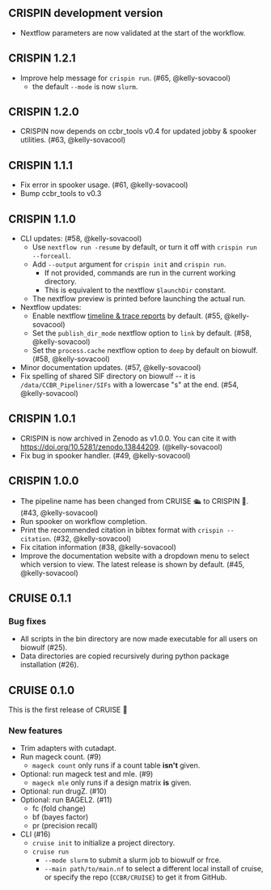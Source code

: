 ## CRISPIN development version

- Nextflow parameters are now validated at the start of the workflow.

## CRISPIN 1.2.1

- Improve help message for `crispin run`. (#65, @kelly-sovacool)
  - the default `--mode` is now `slurm`.

## CRISPIN 1.2.0

- CRISPIN now depends on ccbr_tools v0.4 for updated jobby & spooker utilities. (#63, @kelly-sovacool)

## CRISPIN 1.1.1

- Fix error in spooker usage. (#61, @kelly-sovacool)
- Bump ccbr_tools to v0.3

## CRISPIN 1.1.0

- CLI updates: (#58, @kelly-sovacool)
  - Use `nextflow run -resume` by default, or turn it off with `crispin run --forceall`.
  - Add `--output` argument for `crispin init` and `crispin run`.
    - If not provided, commands are run in the current working directory.
    - This is equivalent to the nextflow `$launchDir` constant.
  - The nextflow preview is printed before launching the actual run.
- Nextflow updates:
  - Enable nextflow [timeline & trace reports](https://www.nextflow.io/docs/latest/reports.html) by default. (#55, @kelly-sovacool)
  - Set the `publish_dir_mode` nextflow option to `link` by default. (#58, @kelly-sovacool)
  - Set the `process.cache` nextflow option to `deep` by default on biowulf. (#58, @kelly-sovacool)
- Minor documentation updates. (#57, @kelly-sovacool)
- Fix spelling of shared SIF directory on biowulf -- it is `/data/CCBR_Pipeliner/SIFs` with a lowercase "s" at the end. (#54, @kelly-sovacool)

## CRISPIN 1.0.1

- CRISPIN is now archived in Zenodo as v1.0.0. You can cite it with <https://doi.org/10.5281/zenodo.13844209>. (@kelly-sovacool)
- Fix bug in spooker handler. (#49, @kelly-sovacool)

## CRISPIN 1.0.0

- The pipeline name has been changed from CRUISE 🛳️ to CRISPIN 🍪. (#43, @kelly-sovacool)
- Run spooker on workflow completion.
- Print the recommended citation in bibtex format with `crispin --citation`. (#32, @kelly-sovacool)
- Fix citation information (#38, @kelly-sovacool)
- Improve the documentation website with a dropdown menu to select which version to view. The latest release is shown by default. (#45, @kelly-sovacool)

## CRUISE 0.1.1

### Bug fixes

- All scripts in the bin directory are now made executable for all users on biowulf (#25).
- Data directories are copied recursively during python package installation (#26).

## CRUISE 0.1.0

This is the first release of CRUISE 🎉

### New features

- Trim adapters with cutadapt.
- Run mageck count. (#9)
  - `mageck count` only runs if a count table **isn't** given.
- Optional: run mageck test and mle. (#9)
  - `mageck mle` only runs if a design matrix **is** given.
- Optional: run drugZ. (#10)
- Optional: run BAGEL2. (#11)
  - fc (fold change)
  - bf (bayes factor)
  - pr (precision recall)
- CLI (#16)
  - `cruise init` to initialize a project directory.
  - `cruise run`
    - `--mode slurm` to submit a slurm job to biowulf or frce.
    - `--main path/to/main.nf` to select a different local install of cruise, or specify the repo (`CCBR/CRUISE`) to get it from GitHub.
